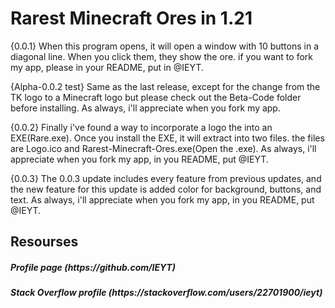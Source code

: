 # Rarest Minecraft Ores in 1.21
{0.0.1} When this program opens, it will open a window with 10 buttons in a diagonal line. When you click them, they show the ore. if you want to fork my app, please in your README, put in @IEYT.

{Alpha-0.0.2 test} Same as the last release, except for the change from the TK logo to a Minecraft logo but please check out the Beta-Code folder before installing. As always, i'll appreciate when you fork my app.

{0.0.2} Finally i've found a way to incorporate a logo the into an EXE(Rare.exe). Once you install the EXE, it will extract into two files. the files are Logo.ico and Rarest-Minecraft-Ores.exe(Open the .exe). As always, i'll appreciate when you fork my app, in you README, put @IEYT.

{0.0.3} The 0.0.3 update includes every feature from previous updates, and the new feature for this update is added color for background, buttons, and text. As always, i'll appreciate when you fork my app, in you README, put @IEYT.

<h2> Resourses </h2>
<h5> Profile page (https://github.com/IEYT)
<h5> Stack Overflow profile (https://stackoverflow.com/users/22701900/ieyt)

